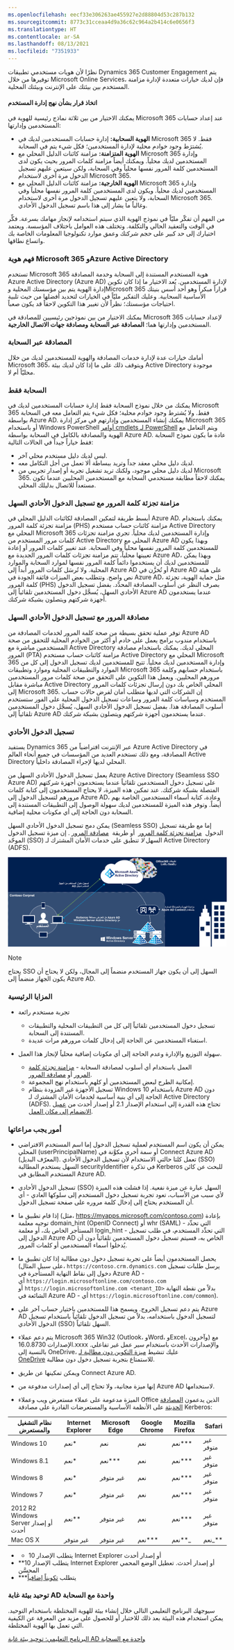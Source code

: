 ```yaml
---
ms.openlocfilehash: eecf33e306263ae455927e2d88804d53c287b132
ms.sourcegitcommit: 8773c31cceaa4d9a36c62c964a2b414c6e0656f3
ms.translationtype: HT
ms.contentlocale: ar-SA
ms.lasthandoff: 08/13/2021
ms.locfileid: "7351933"
---
```

نظرًا لأن هويات مستخدمي تطبيقات Dynamics 365 Customer Engagement يتم توفيرها من خلال Microsoft Online Services، فإن لديك خيارات متعددة لإدارة مزامنة المستخدم بين بيئتك على الإنترنت وبيئتك المحلية.

#### <a name="decide-on-a-user-management-approach"></a>اتخاذ قرار بشأن نهج إدارة المستخدم

يمكنك الاختيار من بين ثلاثة نماذج رئيسية للهوية في Microsoft 365 عند إعداد حسابات المستخدمين وإدارتها:

- **الهوية السحابية:** إدارة حسابات المستخدمين لديك في Microsoft 365 فقط. لا يُشترَط وجود خوادم محلية لإدارة المستخدمين؛ فكل شيء يتم في السحابة.
- **الهوية المتزامنة:** مزامنة كائنات الدليل المحلي مع Microsoft 365 وإدارة المستخدمين لديك محلياً. ويمكنك أيضاً مزامنة كلمات المرور بحيث يكون لدى المستخدمين كلمة المرور نفسها محلياً وفي السحابة، ولكن سيتعين عليهم تسجيل الدخول مرة أخرى لاستخدام Microsoft 365.
- **الهوية الخارجية:** مزامنة كائنات الدليل المحلي مع Microsoft 365 وإدارة المستخدمين لديك محلياً. ويكون لدى المستخدمين كلمة المرور نفسها محلياً وفي السحابة، ولا يتعين عليهم تسجيل الدخول مرة أخرى لاستخدام Microsoft 365. وغالباً ما يشار إلى هذا باسم تسجيل الدخول الأحادي.

من المهم أن تفكّر مليّاً في نموذج الهوية الذي سيتم استخدامه لإنجاز مهامك بسرعة. فكِّر في الوقت والتعقيد الحالي والتكلفة. وتختلف هذه العوامل باختلاف المؤسسة. ويعتمد اختيارك إلى حد كبير على حجم شركتك وعمق موارد تكنولوجيا المعلومات الخاصة بك واتساع نطاقها.

### <a name="understanding-microsoft-365-identity-and-azure-active-directory"></a>فهم هوية Microsoft 365 وAzure Active Directory

تستخدم Microsoft 365 هوية المستخدم المستندة إلى السحابة وخدمة المصادقة Azure Active Directory (Azure AD) لإدارة المستخدمين. يُعد الاختيار ما إذا كان تكوين إدارة الهوية يتم بين مؤسستك المحلية وMicrosoft 365 قراراً مبكراً وهو أحد أسس بنيتك الأساسية السحابية. وعليك التفكير مليّاً في الخيارات لتحديد أفضلها من حيث تلبية احتياجات مؤسستك؛ نظراً لأن تغيير هذا التكوين لاحقاً قد يكون صعباً. 

يمكنك الاختيار من بين نموذجين رئيسيين للمصادقة في Microsoft 365 لإعداد حسابات المستخدمين وإدارتها هما؛ **المصادقة عبر السحابة** **ومصادقة جهات الاتصال الخارجية**.

### <a name="cloud-authentication"></a>المصادقة عبر السحابة

أمامك خيارات عدة لإدارة خدمات المصادقة والهوية للمستخدمين لديك من خلال Microsoft 365، ويتوقف ذلك على ما إذا كان لديك بيئة Active Directory موجودة محليّاً أم لا.

### <a name="cloud-only"></a>السحابة فقط

يمكنك من خلال نموذج السحابة فقط إدارة حسابات المستخدمين لديك في Microsoft 365 فقط. ولا يُشترط وجود خوادم محلية؛ فكل شيء يتم التعامل معه في السحابة بواسطة Azure AD. يمكنك إنشاء المستخدمين وإدارتهم في مركز إدارة Microsoft 365 أو باستخدام Windows PowerShell [أوامر cmdlets لـ PowerShell](/office365/enterprise/powershell/manage-office-365-with-office-365-powershell) ويتم التعامل مع الهوية والمصادقة بالكامل في السحابة بواسطة Azure AD. عادة ما يكون نموذج السحابة فقط خياراً جيداً في الحالات التالية:

- ليس لديك دليل مستخدم محلي آخر.
- لديك دليل محلي معقد جداً وتريد ببساطة ألا تعمل من أجل التكامل معه.
- لديك دليل محلي موجود، ولكنك تريد تشغيل تجربة أو إصدار تجريبي من Microsoft 365. يمكنك لاحقاً مطابقة مستخدمي السحابة مع المستخدمين المحليين عندما تكون مستعداً للاتصال بدليلك المحلي.

### <a name="password-hash-sync-with-seamless-single-sign-on"></a>مزامنة تجزئة كلمة المرور مع تسجيل الدخول الأحادي السهل

أبسط طريقة لتمكين المصادقة لكائنات الدليل المحلي في Azure AD. يمكنك باستخدام مزامنة تجزئة كلمة المرور (PHS) مزامنة كائنات حساب مستخدم Active Directory المحلي مع Microsoft 365 وإدارة المستخدمين لديك محلياً. تجري مزامنة تجزئات كلمات مرور المستخدم من Active Directory المحلي مع Azure AD وبهذا يكون للمستخدمين كلمة المرور نفسها محلياً وفي السحابة. عند تغيير كلمات المرور أو إعادة تعيينها محلياً، تتم مزامنة تجزئات كلمات المرور الجديدة مع Azure AD، وبهذا يمكن للمستخدمين لديك أن يستخدموا دائماً كلمة المرور نفسها لموارد السحابة والموارد المحلية. ولا تُرسَل كلمات المرور أبداً إلى Azure AD أو تُخزَّن في Azure AD على هيئة نص واضح. وتتطلب بعض الميزات فائقة الجودة في Azure AD، مثل حماية الهوية، تجزئة كلمة المرور (PHS) بصرف النظر عن أسلوب المصادقة المحدَّد. بفضل تسجيل الدخول الأحادي السهل، يُسجَّل دخول المستخدمين تلقائياً إلى Azure AD عندما يستخدمون أجهزة شركتهم ويتصلون بشبكة شركتك.

### <a name="pass-through-authentication-with-seamless-single-sign-on"></a>مصادقة المرور مع تسجيل الدخول الأحادي السهل

توفر عملية تحقق بسيطة من صحة كلمة المرور لخدمات المصادقة من Azure AD باستخدام مندوب برامج يعمل على خادم أو أكثر من الخوادم المحلية للتحقق من صحة المستخدمين مباشرة مع Active Directory المحلي لديك. يمكنك باستخدام مصادقة المرور (PTA) مزامنة كائنات حساب مستخدم Active Directory المحلي مع Microsoft 365 وإدارة المستخدمين لديك محلياً. تتيح للمستخدمين لديك تسجيل الدخول إلى كل من الموارد والتطبيقات المحلية وموارد وتطبيقات Microsoft 365 باستخدام حسابهم وكلمة مرورهم المحليين. ويعمل هذا التكوين على التحقق من صحة كلمات مرور المستخدمين مباشرة مقابل Active Directory المحلي الخاص بك دون إرسال تجزئات كلمات المرور إلى Microsoft 365. إن الشركات التي لديها متطلب أمان لفرض حالات حساب المستخدم وسياسات كلمة المرور وساعات تسجيل الدخول المحلية على الفور ستستخدم أسلوب المصادقة هذا. بفضل تسجيل الدخول الأحادي السهل، يُسجَّل دخول المستخدمين تلقائياً إلى Azure AD عندما يستخدمون أجهزة شركتهم ويتصلون بشبكة شركتك.

### <a name="single-sign-on"></a>تسجيل الدخول الأحادي

يستفيد Dynamics 365 عبر الإنترنت افتراضياً من Azure Active Directory في المصادقة، ومع ذلك تستخدم العديد من المؤسسات في جميع أنحاء العالم Active Directory المحلي لديها لإجراء المصادقة داخلياً.

يعمل تسجيل الدخول الأحادي السهل من Azure Active Directory (Seamless SSO Azure AD) على تسجيل دخول المستخدمين تلقائياً عندما يستخدمون أجهزة شركتهم المتصلة بشبكة شركتك. عند تمكين هذه الميزة، لا يحتاج المستخدمون إلى كتابة كلمات مرورهم لتسجيل الدخول إلى Azure AD، وعادة، كتابة أسماء المستخدمين الخاصة بهم أيضاً. وتوفر هذه الميزة للمستخدمين لديك سهولة الوصول إلى التطبيقات المستندة إلى السحابة دون الحاجة إلى أي مكونات محلية إضافية.

يمكن دمج تسجيل الدخول الأحادي السهل (Seamless SSO) إما مع طريقة تسجيل الدخول  [مزامنة تجزئة كلمة المرور](/azure/active-directory/hybrid/how-to-connect-password-hash-synchronization)  أو طريقة  [مصادقة المرور](/azure/active-directory/hybrid/how-to-connect-pta) . إن ميزة تسجيل الدخول الموحّد (SSO) السهل *لا* تنطبق على خدمات الأمان المشترك لـ Active Directory (ADFS).

![رسم تخطيطي لتسجيل الدخول الأحادي السهل باستخدام أسلوب مزامنة تجزئة كلمة المرور وأسلوب مصادقة المرور.](../media/10_unit8_SG_1.png)

> [!NOTE]
> يحتاج SSO السهل إلى أن يكون جهاز المستخدم منضماً إلى المجال، ولكن لا يحتاج أن يكون الجهاز منضماً إلى Azure AD.

### <a name="key-benefits"></a>المزايا الرئيسية

- تجربة مستخدم رائعة

  - تسجيل دخول المستخدمين تلقائياً إلى كل من التطبيقات المحلية والتطبيقات المستندة إلى السحابة.
  - استغناء المستخدمين عن الحاجة إلى إدخال كلمات مرورهم مرات عديدة.

- سهولة التوزيع والإدارة وعدم الحاجة إلى أي مكونات إضافية محلياً لإنجاز هذا العمل.
  - العمل باستخدام أي أسلوب لمصادقة السحابة - [مزامنة تجزئة كلمة المرور](/azure/active-directory/hybrid/how-to-connect-password-hash-synchronization) أو [مصادقة المرور](/azure/active-directory/hybrid/how-to-connect-pta).
  - إمكانية الطرح لبعض المستخدمين أو كلهم باستخدام نهج المجموعة.
  - تسجيل الأجهزة غير المزودة بنظام Windows 10 باستخدام Azure AD دون الحاجة إلى أي بنية أساسية لخدمات الأمان المشترك لـ Active Directory (ADFS). تحتاج هذه القدرة إلى استخدام الإصدار 2.1 أو إصدار أحدث من [عميل الانضمام إلى مكان العمل](https://www.microsoft.com/download/details.aspx?id=53554).

### <a name="things-to-consider"></a>أمور يجب مراعاتها

- يمكن أن يكون اسم المستخدم لعملية تسجيل الدخول إما اسم المستخدم الافتراضي المحلي (userPrincipalName) أو سمة أخرى مكوَّنة في Connect Azure AD (المعرّف البديل). تعمل كلتا حالتي الاستخدام لأن تسجيل الدخول الأحادي (SSO) السهل يستخدم المطالبة securityIdentifier في تذكرة Kerberos للبحث عن كائن المستخدم المطابق في Azure AD.
- تسجيل الدخول الأحادي (SSO) السهل عبارة عن ميزة نفعية. إذا فشلت هذه الميزة لأي سبب من الأسباب، تعود تجربة تسجيل دخول المستخدم إلى سلوكها العادي - أي أن المستخدم يحتاج إلى إدخال كلمة مروره على صفحة تسجيل الدخول.
- إذا قام تطبيق ما (مثل، <https://myapps.microsoft.com/contoso.com>) بإعادة توجيه معلمة domain_hint‏ (OpenID Connect) أو whr‏ (SAML) - التي تحدِّد المستأجر الخاص بك، أو معلمة login_hint - التي تحدِّد المستخدم، في طلب تسجيل الدخول إلى Azure AD الخاص به، فسيتم تسجيل دخول المستخدمين تلقائياً دون أن يُدخلوا أسماء المستخدمين أو كلمات المرور.

- يحصل المستخدمون أيضاً على تجربة تسجيل دخول دون مطالبة إذا كان تطبيق ما (على سبيل المثال، `https://contoso.crm.dynamics.com` يرسل طلبات تسجيل دخول إلى نقاط النهاية المستأجرة في Azure AD - أي `https://login.microsoftonline.com/contoso.com` أو `https://login.microsoftonline.com <tenant_ID>` بدلاً من نقطة النهاية الشائعة في Azure AD - أي `https://login.microsoftonline.com/common`).
- يتم دعم تسجيل الخروج. ويسمح هذا للمستخدمين باختيار حساب آخر على Azure AD لتسجيل الدخول باستخدامه، بدلاً من تسجيل الدخول تلقائياً باستخدام تسجيل الدخول الأحادي (SSO) السهل تلقائياً.

- يتم دعم عملاء Microsoft 365 Win32 (Outlook، وWord، وExcel، وآخرون) مع الإصدارات 16.0.8730.xxxx والإصدارات الأحدث باستخدام سير عمل غير تفاعلي. بالنسبة إلى OneDrive، عليك تنشيط [ميزة التكوين دون مطالبة لـ OneDrive](https://techcommunity.microsoft.com/t5/Microsoft-OneDrive-Blog/Previews-for-Silent-Sync-Account-Configuration-and-Bandwidth/ba-p/120894) للاستمتاع بتجربة تسجيل دخول دون مطالبة.
- ويمكن تمكينها عن طريق Connect Azure AD.
- إنها ميزة مجانية، ولا تحتاج إلى أي إصدارات مدفوعة من Azure AD لاستخدامها.
- الميزة مدعومة على عملاء مستعرض ويب وعملاء Office الذين يدعمون [المصادقة الحديثة](/office365/enterprise/modern-auth-for-office-2013-and-2016) على الأنظمة الأساسية والمستعرضات القادرة على مصادقة Kerberos:

 | **نظام التشغيل والمستعرض**                  |  **Internet Explorer** |  **Microsoft Edge** |  **Google Chrome** | **Mozilla Firefox** | **Safari**  |
 | ---------------------------------| -----------------------|-------------------- |------------------- |---------------------| ------------|
 | Windows 10                       | نعم*                  | نعم                 |نعم                 | نعم***           |  ‏‫غير متوفر        |
 | Windows 8.1                      | نعم*                  | نعم***              |نعم                 | نعم***           |  ‏‫غير متوفر        |
 | Windows 8                        | نعم*                  | ‏‫غير متوفر                 | نعم                | نعم***           |  ‏‫غير متوفر        |
 | Windows 7                        | نعم*                  | ‏‫غير متوفر                 | نعم                | نعم***           |  ‏‫غير متوفر        |
 | 2012 R2 Windows Server أو إصدار أحدث  | نعم**                | ‏‫غير متوفر                 | نعم                | نعم***           | ‏‫غير متوفر         |
 | Mac OS X                         | ‏‫غير متوفر                    | ‏‫غير متوفر                 | نعم***          | نعم**_           |  نعم_**  |

- * يتطلب الإصدار 10 Internet Explorer أو إصدار أحدث
- **يتطلب الإصدار 10 Internet Explorer أو إصدار أحدث. تعطيل الوضع المحمي المحسَّن
- ***يتطلب [تكويناً إضافياً](/azure/active-directory/hybrid/how-to-connect-sso-quick-start#browser-considerations)

### <a name="federate-a-single-ad-forest-environment-to-the-cloud"></a>توحيد بيئة غابة AD واحدة مع السحابة

سيوجهك البرنامج التعليمي التالي خلال إنشاء بيئة للهوية المختلطة باستخدام التوحيد. يمكن استخدام هذه البيئة بعد ذلك للاختبار أو للحصول على مزيد من المعرفة عن الكيفية التي تعمل بها الهوية المختلطة.

[البرنامج التعليمي: توحيد بيئة غابة AD واحدة مع السحابة](/azure/active-directory/hybrid/tutorial-federation)

